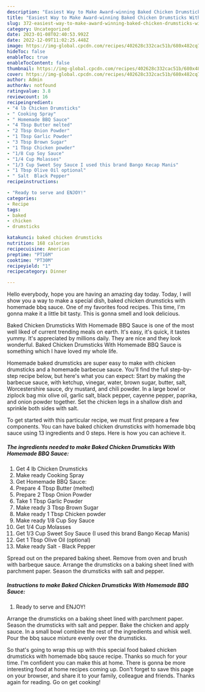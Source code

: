 ```yaml
---
description: "Easiest Way to Make Award-winning Baked Chicken Drumsticks With Homemade BBQ Sauce"
title: "Easiest Way to Make Award-winning Baked Chicken Drumsticks With Homemade BBQ Sauce"
slug: 372-easiest-way-to-make-award-winning-baked-chicken-drumsticks-with-homemade-bbq-sauce
category: Uncategorized
date: 2023-01-08T02:40:53.992Z
date: 2022-12-09T11:02:25.448Z
image: https://img-global.cpcdn.com/recipes/402628c332cac51b/680x482cq70/baked-chicken-drumsticks-with-homemade-bbq-sauce-recipe-main-photo.jpg
hideToc: false
enableToc: true
enableTocContent: false
thumbnail: https://img-global.cpcdn.com/recipes/402628c332cac51b/680x482cq70/baked-chicken-drumsticks-with-homemade-bbq-sauce-recipe-main-photo.jpg
cover: https://img-global.cpcdn.com/recipes/402628c332cac51b/680x482cq70/baked-chicken-drumsticks-with-homemade-bbq-sauce-recipe-main-photo.jpg
author: Admin
authorAv: notfound
ratingvalue: 3.8
reviewcount: 16
recipeingredient:
- "4 lb Chicken Drumsticks"
- " Cooking Spray"
- " Homemade BBQ Sauce"
- "4 Tbsp Butter melted"
- "2 Tbsp Onion Powder"
- "1 Tbsp Garlic Powder"
- "3 Tbsp Brown Sugar"
- "1 Tbsp Chicken powder"
- "1/8 Cup Soy Sauce"
- "1/4 Cup Molasses"
- "1/3 Cup Sweet Soy Sauce I used this brand Bango Kecap Manis"
- "1 Tbsp Olive Oil optional"
- " Salt  Black Pepper"
recipeinstructions:

- "Ready to serve and ENJOY!"
categories:
- Recipe
tags:
- baked
- chicken
- drumsticks

katakunci: baked chicken drumsticks 
nutrition: 168 calories
recipecuisine: American
preptime: "PT16M"
cooktime: "PT30M"
recipeyield: "1"
recipecategory: Dinner

---
```



Hello everybody, hope you are having an amazing day today. Today, I will show you a way to make a special dish, baked chicken drumsticks with homemade bbq sauce. One of my favorites food recipes. This time, I'm gonna make it a little bit tasty. This is gonna smell and look delicious.

Baked Chicken Drumsticks With Homemade BBQ Sauce is one of the most well liked of current trending meals on earth. It's easy, it's quick, it tastes yummy. It's appreciated by millions daily. They are nice and they look wonderful. Baked Chicken Drumsticks With Homemade BBQ Sauce is something which I have loved my whole life.

Homemade baked drumsticks are super easy to make with chicken drumsticks and a homemade barbecue sauce. You&#39;ll find the full step-by-step recipe below, but here&#39;s what you can expect: Start by making the barbecue sauce, with ketchup, vinegar, water, brown sugar, butter, salt, Worcestershire sauce, dry mustard, and chili powder. In a large bowl or ziplock bag mix olive oil, garlic salt, black pepper, cayenne pepper, paprika, and onion powder together. Set the chicken legs in a shallow dish and sprinkle both sides with salt.


To get started with this particular recipe, we must first prepare a few components. You can have baked chicken drumsticks with homemade bbq sauce using 13 ingredients and 0 steps. Here is how you can achieve it.

<!--inarticleads1-->

##### The ingredients needed to make Baked Chicken Drumsticks With Homemade BBQ Sauce:

1. Get 4 lb Chicken Drumsticks
1. Make ready  Cooking Spray
1. Get  Homemade BBQ Sauce:
1. Prepare 4 Tbsp Butter (melted)
1. Prepare 2 Tbsp Onion Powder
1. Take 1 Tbsp Garlic Powder
1. Make ready 3 Tbsp Brown Sugar
1. Make ready 1 Tbsp Chicken powder
1. Make ready 1/8 Cup Soy Sauce
1. Get 1/4 Cup Molasses
1. Get 1/3 Cup Sweet Soy Sauce (I used this brand Bango Kecap Manis)
1. Get 1 Tbsp Olive Oil (optional)
1. Make ready  Salt - Black Pepper


Spread out on the prepared baking sheet. Remove from oven and brush with barbeque sauce. Arrange the drumsticks on a baking sheet lined with parchment paper. Season the drumsticks with salt and pepper. 

<!--inarticleads2-->

##### Instructions to make Baked Chicken Drumsticks With Homemade BBQ Sauce:


1. Ready to serve and ENJOY!

Arrange the drumsticks on a baking sheet lined with parchment paper. Season the drumsticks with salt and pepper. Bake the chicken and apply sauce. In a small bowl combine the rest of the ingredients and whisk well. Pour the bbq sauce mixture evenly over the drumsticks. 

So that's going to wrap this up with this special food baked chicken drumsticks with homemade bbq sauce recipe. Thanks so much for your time. I'm confident you can make this at home. There is gonna be more interesting food at home recipes coming up. Don't forget to save this page on your browser, and share it to your family, colleague and friends. Thanks again for reading. Go on get cooking!
